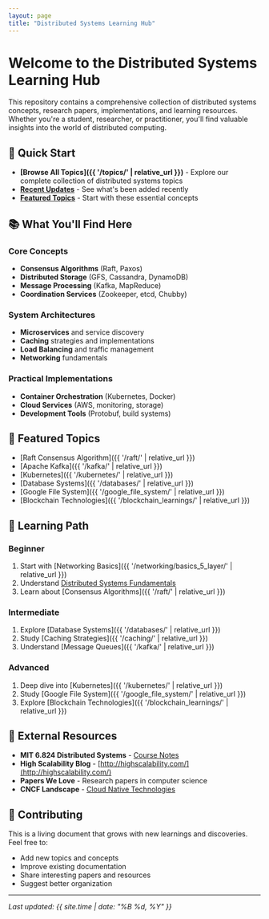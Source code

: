 ```yaml
---
layout: page
title: "Distributed Systems Learning Hub"
---
```


# Welcome to the Distributed Systems Learning Hub

This repository contains a comprehensive collection of distributed systems concepts, research papers, implementations, and learning resources. Whether you're a student, researcher, or practitioner, you'll find valuable insights into the world of distributed computing.

## 🚀 Quick Start

- **[Browse All Topics]({{ '/topics/' | relative_url }})** - Explore our complete collection of distributed systems topics
- **[Recent Updates](#recent-updates)** - See what's been added recently
- **[Featured Topics](#featured-topics)** - Start with these essential concepts

## 📚 What You'll Find Here

### Core Concepts
- **Consensus Algorithms** (Raft, Paxos)
- **Distributed Storage** (GFS, Cassandra, DynamoDB)
- **Message Processing** (Kafka, MapReduce)
- **Coordination Services** (Zookeeper, etcd, Chubby)

### System Architectures
- **Microservices** and service discovery
- **Caching** strategies and implementations
- **Load Balancing** and traffic management
- **Networking** fundamentals

### Practical Implementations
- **Container Orchestration** (Kubernetes, Docker)
- **Cloud Services** (AWS, monitoring, storage)
- **Development Tools** (Protobuf, build systems)

## 🎯 Featured Topics

- [Raft Consensus Algorithm]({{ '/raft/' | relative_url }})
- [Apache Kafka]({{ '/kafka/' | relative_url }})
- [Kubernetes]({{ '/kubernetes/' | relative_url }})
- [Database Systems]({{ '/databases/' | relative_url }})
- [Google File System]({{ '/google_file_system/' | relative_url }})
- [Blockchain Technologies]({{ '/blockchain_learnings/' | relative_url }})

## 📖 Learning Path

### Beginner
1. Start with [Networking Basics]({{ '/networking/basics_5_layer/' | relative_url }})
2. Understand [Distributed Systems Fundamentals](#)
3. Learn about [Consensus Algorithms]({{ '/raft/' | relative_url }})

### Intermediate
1. Explore [Database Systems]({{ '/databases/' | relative_url }})
2. Study [Caching Strategies]({{ '/caching/' | relative_url }})
3. Understand [Message Queues]({{ '/kafka/' | relative_url }})

### Advanced
1. Deep dive into [Kubernetes]({{ '/kubernetes/' | relative_url }})
2. Study [Google File System]({{ '/google_file_system/' | relative_url }})
3. Explore [Blockchain Technologies]({{ '/blockchain_learnings/' | relative_url }})

## 🔗 External Resources

- **MIT 6.824 Distributed Systems** - [Course Notes](https://wizardforcel.gitbooks.io/distributed-systems-engineering-lecture-notes/content/l01-intro.html)
- **High Scalability Blog** - [http://highscalability.com/](http://highscalability.com/)
- **Papers We Love** - Research papers in computer science
- **CNCF Landscape** - [Cloud Native Technologies](https://landscape.cncf.io/)

## 🤝 Contributing

This is a living document that grows with new learnings and discoveries. Feel free to:
- Add new topics and concepts
- Improve existing documentation
- Share interesting papers and resources
- Suggest better organization

---

*Last updated: {{ site.time | date: "%B %d, %Y" }}*


